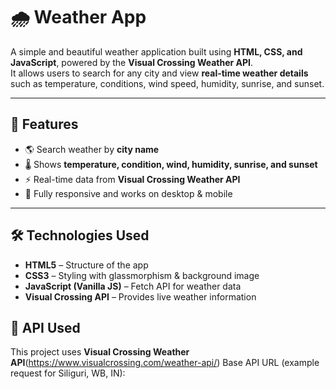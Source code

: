 
# 🌧 Weather App  

A simple and beautiful weather application built using **HTML, CSS, and JavaScript**, powered by the **Visual Crossing Weather API**.  
It allows users to search for any city and view **real-time weather details** such as temperature, conditions, wind speed, humidity, sunrise, and sunset.  

---

## 🚀 Features  
- 🌎 Search weather by **city name**  
- 🌡 Shows **temperature, condition, wind, humidity, sunrise, and sunset**  
- ⚡ Real-time data from **Visual Crossing Weather API**  
- 📱 Fully responsive and works on desktop & mobile  

---

## 🛠️ Technologies Used  
- **HTML5** – Structure of the app  
- **CSS3** – Styling with glassmorphism & background image  
- **JavaScript (Vanilla JS)** – Fetch API for weather data  
- **Visual Crossing API** – Provides live weather information  

## 🔑 API Used  
This project uses **Visual Crossing Weather API**(https://www.visualcrossing.com/weather-api/) 
Base API URL (example request for Siliguri, WB, IN):  
